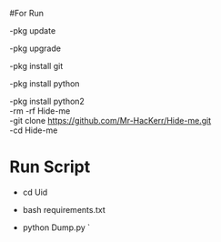 #For Run

-pkg update 

-pkg upgrade

-pkg install git 

-pkg install python 

-pkg install python2<br>
-rm -rf Hide-me<br>
-git clone https://github.com/Mr-HacKerr/Hide-me.git<br>
-cd Hide-me <br>
# Run Script

- cd Uid

- bash requirements.txt

- python Dump.py `
